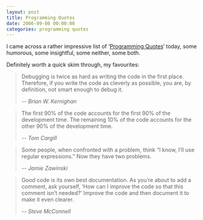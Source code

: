 ```yaml
---
layout: post
title: Programming Quotes
date: 2006-09-06 00:00:00
categories: programming quotes
---
```


I came across a rather impressive list of ‘[Programming Quotes](http://www.eskimo.com/~hottub/software/programming_quotes.html)‘ today, some humorous, some insightful, some neither, some both.

Definitely worth a quick skim through, my favourites:

> Debugging is twice as hard as writing the code in the first place. Therefore, if you write the code as cleverly as possible, you are, by definition, not smart enough to debug it.
>
> -- <cite>Brian W. Kernighan</cite>

> The first 90% of the code accounts for the first 90% of the development time. The remaining 10% of the code accounts for the other 90% of the development time.
>
> -- <cite>Tom Cargill</cite>

> Some people, when confronted with a problem, think “I know, I’ll use regular expressions.” Now they have two problems.
>
> -- <cite>Jamie Zawinski</cite>

> Good code is its own best documentation. As you’re about to add a comment, ask yourself, ‘How can I improve the code so that this comment isn’t needed?’ Improve the code and then document it to make it even clearer.
>
> -- <cite>Steve McConnell</cite>
